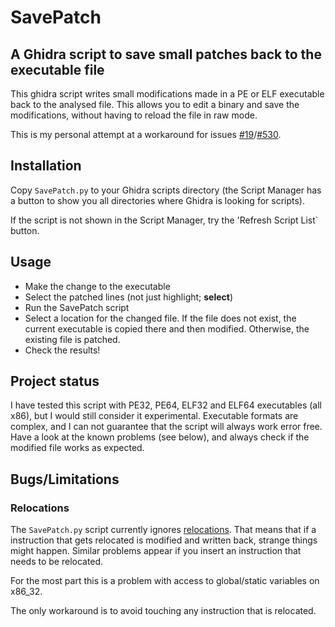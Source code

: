 # SavePatch
## A Ghidra script to save small patches back to the executable file
This ghidra script writes small modifications made in a PE or ELF executable back to the analysed file.
This allows you to edit a binary and save the modifications, without having to reload the file in raw mode.

This is my personal attempt at a workaround for issues [#19](https://github.com/NationalSecurityAgency/ghidra/issues/19)/[#530](https://github.com/NationalSecurityAgency/ghidra/issues/530).

## Installation
Copy `SavePatch.py` to your Ghidra scripts directory (the Script Manager has a button to show you all directories where Ghidra is looking for scripts).

If the script is not shown in the Script Manager, try the 'Refresh Script List` button.

## Usage
  * Make the change to the executable
  * Select the patched lines (not just highlight; **select**)
  * Run the SavePatch script
  * Select a location for the changed file. If the file does not exist, the current executable is copied there and then modified. Otherwise, the existing file is patched.
  * Check the results!

## Project status
I have tested this script with PE32, PE64, ELF32 and ELF64 executables (all x86), but I would still consider it experimental.
Executable formats are complex, and I can not guarantee that the script will always work error free.
Have a look at the known problems (see below), and always check if the modified file works as expected.

## Bugs/Limitations
### Relocations
The `SavePatch.py` script currently ignores [relocations](https://docs.microsoft.com/en-us/windows/win32/debug/pe-format#the-reloc-section-image-only).
That means that if a instruction that gets relocated is modified and written back, strange things might happen.
Similar problems appear if you insert an instruction that needs to be relocated.

For the most part this is a problem with access to global/static variables on x86_32.

The only workaround is to avoid touching any instruction that is relocated.

